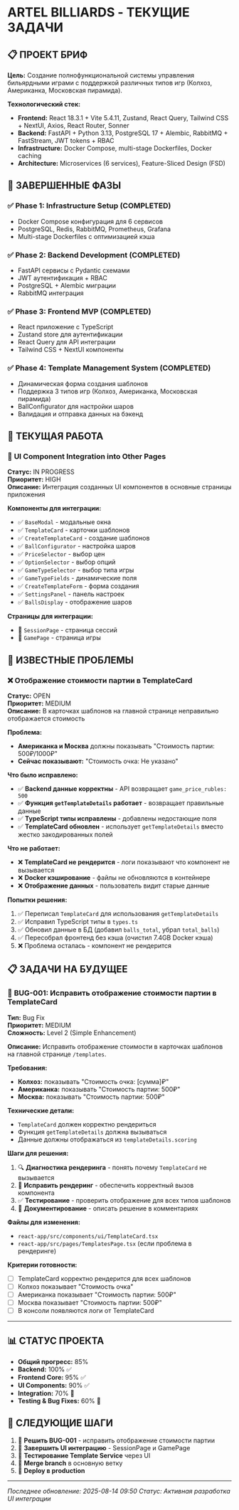 ﻿# ARTEL BILLIARDS - ТЕКУЩИЕ ЗАДАЧИ

## 📋 **ПРОЕКТ БРИФ**
**Цель:** Создание полнофункциональной системы управления бильярдными играми с поддержкой различных типов игр (Колхоз, Американка, Московская пирамида).

**Технологический стек:**
- **Frontend:** React 18.3.1 + Vite 5.4.11, Zustand, React Query, Tailwind CSS + NextUI, Axios, React Router, Sonner
- **Backend:** FastAPI + Python 3.13, PostgreSQL 17 + Alembic, RabbitMQ + FastStream, JWT tokens + RBAC
- **Infrastructure:** Docker Compose, multi-stage Dockerfiles, Docker caching
- **Architecture:** Microservices (6 services), Feature-Sliced Design (FSD)

## 🚀 **ЗАВЕРШЕННЫЕ ФАЗЫ**

### ✅ **Phase 1: Infrastructure Setup** (COMPLETED)
- Docker Compose конфигурация для 6 сервисов
- PostgreSQL, Redis, RabbitMQ, Prometheus, Grafana
- Multi-stage Dockerfiles с оптимизацией кэша

### ✅ **Phase 2: Backend Development** (COMPLETED)
- FastAPI сервисы с Pydantic схемами
- JWT аутентификация + RBAC
- PostgreSQL + Alembic миграции
- RabbitMQ интеграция

### ✅ **Phase 3: Frontend MVP** (COMPLETED)
- React приложение с TypeScript
- Zustand store для аутентификации
- React Query для API интеграции
- Tailwind CSS + NextUI компоненты

### ✅ **Phase 4: Template Management System** (COMPLETED)
- Динамическая форма создания шаблонов
- Поддержка 3 типов игр (Колхоз, Американка, Московская пирамида)
- BallConfigurator для настройки шаров
- Валидация и отправка данных на бэкенд

## 🔄 **ТЕКУЩАЯ РАБОТА**

### 🎯 **UI Component Integration into Other Pages**
**Статус:** IN PROGRESS  
**Приоритет:** HIGH  
**Описание:** Интеграция созданных UI компонентов в основные страницы приложения

**Компоненты для интеграции:**
- ✅ `BaseModal` - модальные окна
- ✅ `TemplateCard` - карточки шаблонов  
- ✅ `CreateTemplateCard` - создание шаблонов
- ✅ `BallConfigurator` - настройка шаров
- ✅ `PriceSelector` - выбор цен
- ✅ `OptionSelector` - выбор опций
- ✅ `GameTypeSelector` - выбор типа игры
- ✅ `GameTypeFields` - динамические поля
- ✅ `CreateTemplateForm` - форма создания
- ✅ `SettingsPanel` - панель настроек
- ✅ `BallsDisplay` - отображение шаров

**Страницы для интеграции:**
- 🔄 `SessionPage` - страница сессий
- 🔄 `GamePage` - страница игры

## 🐛 **ИЗВЕСТНЫЕ ПРОБЛЕМЫ**

### ❌ **Отображение стоимости партии в TemplateCard**
**Статус:** OPEN  
**Приоритет:** MEDIUM  
**Описание:** В карточках шаблонов на главной странице неправильно отображается стоимость

**Проблема:**
- **Американка и Москва** должны показывать "Стоимость партии: 500₽/1000₽"
- **Сейчас показывают:** "Стоимость очка: Не указано"

**Что было исправлено:**
- ✅ **Backend данные корректны** - API возвращает `game_price_rubles: 500`
- ✅ **Функция `getTemplateDetails` работает** - возвращает правильные данные
- ✅ **TypeScript типы исправлены** - добавлены недостающие поля
- ✅ **TemplateCard обновлен** - использует `getTemplateDetails` вместо жестко закодированных полей

**Что не работает:**
- ❌ **TemplateCard не рендерится** - логи показывают что компонент не вызывается
- ❌ **Docker кэширование** - файлы не обновляются в контейнере
- ❌ **Отображение данных** - пользователь видит старые данные

**Попытки решения:**
1. ✅ Переписал `TemplateCard` для использования `getTemplateDetails`
2. ✅ Исправил TypeScript типы в `types.ts`
3. ✅ Обновил данные в БД (добавил `balls_total`, убрал `total_balls`)
4. ✅ Пересобрал фронтенд без кэша (очистил 7.4GB Docker кэша)
5. ❌ Проблема осталась - компонент не рендерится

## 📋 **ЗАДАЧИ НА БУДУЩЕЕ**

### 🔧 **BUG-001: Исправить отображение стоимости партии в TemplateCard**
**Тип:** Bug Fix  
**Приоритет:** MEDIUM  
**Сложность:** Level 2 (Simple Enhancement)

**Описание:**
Исправить отображение стоимости в карточках шаблонов на главной странице `/templates`.

**Требования:**
- **Колхоз:** показывать "Стоимость очка: [сумма]₽"
- **Американка:** показывать "Стоимость партии: 500₽"  
- **Москва:** показывать "Стоимость партии: 500₽"

**Технические детали:**
- `TemplateCard` должен корректно рендериться
- Функция `getTemplateDetails` должна вызываться
- Данные должны отображаться из `templateDetails.scoring`

**Шаги для решения:**
1. 🔍 **Диагностика рендеринга** - понять почему `TemplateCard` не вызывается
2. 🔧 **Исправить рендеринг** - обеспечить корректный вызов компонента
3. ✅ **Тестирование** - проверить отображение для всех типов шаблонов
4. 📝 **Документирование** - описать решение в комментариях

**Файлы для изменения:**
- `react-app/src/components/ui/TemplateCard.tsx`
- `react-app/src/pages/TemplatesPage.tsx` (если проблема в рендеринге)

**Критерии готовности:**
- [ ] TemplateCard корректно рендерится для всех шаблонов
- [ ] Колхоз показывает "Стоимость очка"
- [ ] Американка показывает "Стоимость партии: 500₽"
- [ ] Москва показывает "Стоимость партии: 500₽"
- [ ] В консоли появляются логи от TemplateCard

---

## 📊 **СТАТУС ПРОЕКТА**
- **Общий прогресс:** 85%
- **Backend:** 100% ✅
- **Frontend Core:** 95% ✅  
- **UI Components:** 90% ✅
- **Integration:** 70% 🔄
- **Testing & Bug Fixes:** 60% 🔄

## 🎯 **СЛЕДУЮЩИЕ ШАГИ**
1. 🔧 **Решить BUG-001** - исправить отображение стоимости партии
2. 🔄 **Завершить UI интеграцию** - SessionPage и GamePage
3. 🧪 **Тестирование Template Service** через UI
4. 🔀 **Merge branch** в основную ветку
5. 🚀 **Deploy в production**

---
*Последнее обновление: 2025-08-14 09:50*
*Статус: Активная разработка UI интеграции*
